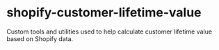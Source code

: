 # shopify-customer-lifetime-value
Custom tools and utilities used to help calculate customer lifetime value based on Shopify data.
